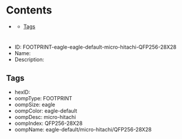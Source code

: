



Contents
========

* [](#)
	* [Tags](#tags)

# 

- ID: FOOTPRINT-eagle-eagle-default-micro-hitachi-QFP256-28X28
- Name: 
- Description: 

## Tags

- hexID: 
- oompType: FOOTPRINT
- oompSize: eagle
- oompColor: eagle-default
- oompDesc: micro-hitachi
- oompIndex: QFP256-28X28
- oompName: eagle-default/micro-hitachi/QFP256-28X28
